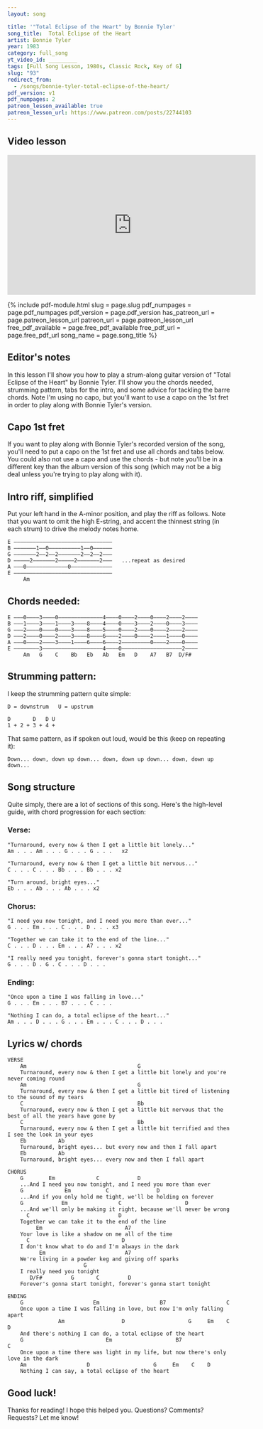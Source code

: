 ```yaml
---
layout: song

title: '"Total Eclipse of the Heart" by Bonnie Tyler'
song_title:  Total Eclipse of the Heart
artist: Bonnie Tyler
year: 1983
category: full_song
yt_video_id: _________
tags: [Full Song Lesson, 1980s, Classic Rock, Key of G]
slug: "93"
redirect_from:
  - /songs/bonnie-tyler-total-eclipse-of-the-heart/
pdf_version: v1
pdf_numpages: 2
patreon_lesson_available: true
patreon_lesson_url: https://www.patreon.com/posts/22744103
---
```


## Video lesson

<iframe width="560" height="315" src="https://www.youtube.com/embed/qWA8I5OOFno?showinfo=0" frameborder="0" allowfullscreen></iframe>



{% include pdf-module.html slug = page.slug pdf_numpages = page.pdf_numpages pdf_version = page.pdf_version has_patreon_url = page.patreon_lesson_url patreon_url = page.patreon_lesson_url free_pdf_available = page.free_pdf_available free_pdf_url = page.free_pdf_url song_name = page.song_title %}

## Editor's notes

In this lesson I'll show you how to play a strum-along guitar version of "Total Eclipse of the Heart" by Bonnie Tyler. I'll show you the chords needed, strumming pattern, tabs for the intro, and some advice for tackling the barre chords. Note I'm using no capo, but you'll want to use a capo on the 1st fret in order to play along with Bonnie Tyler's version.


## Capo 1st fret

If you want to play along with Bonnie Tyler's recorded version of the song, you'll need to put a capo on the 1st fret and use all chords and tabs below. You could also not use a capo and use the chords - but note you'll be in a different key than the album version of this song (which may not be a big deal unless you're trying to play along with it).

## Intro riff, simplified

Put your left hand in the A-minor position, and play the riff as follows. Note that you want to omit the high E-string, and accent the thinnest string (in each strum) to drive the melody notes home.

    E –––––––––––––––––––––––––––––––
    B –––––––1––0––––––––––1––0––––––
    G –––––––2––2––2–––––––2––2––2–––
    D –––––2–––––––2–––––2–––––––2–––   ...repeat as desired
    A –––0–––––––––––––0–––––––––––––
    E –––––––––––––––––––––––––––––––
         Am

## Chords needed:

    E –––0––––3––––0––––––––––––––4––––0––––2––––0––––2––––2––––
    B –––1––––3––––1––––3––––8––––4––––0––––3––––2––––0––––3––––
    G –––2––––0––––0––––3––––8––––5––––0––––2––––0––––2––––2––––
    D –––2––––0––––2––––3––––8––––6––––2––––0––––2––––1––––0––––
    A –––0––––2––––3––––1––––6––––6––––2–––––––––0––––2––––0––––
    E ––––––––3–––––––––––––––––––4––––0–––––––––––––––––––2––––
         Am   G    C    Bb   Eb   Ab   Em   D    A7   B7  D/F#

## Strumming pattern:

I keep the strumming pattern quite simple:

    D = downstrum   U = upstrum

    D       D   D U
    1 + 2 + 3 + 4 +

That same pattern, as if spoken out loud, would be this (keep on repeating it):

    Down... down, down up down... down, down up down... down, down up down...

## Song structure

Quite simply, there are a lot of sections of this song. Here's the high-level guide, with chord progression for each section:

### Verse:

    "Turnaround, every now & then I get a little bit lonely..."
    Am . . . Am . . . G . . . G . . .   x2

    "Turnaround, every now & then I get a little bit nervous..."
    C . . . C . . . Bb . . . Bb . . . x2

    "Turn around, bright eyes..."
    Eb . . . Ab . . . Ab . . . x2

### Chorus:

    "I need you now tonight, and I need you more than ever..."
    G . . . Em . . . C . . . D . . . x3

    "Together we can take it to the end of the line..."
    C . . . D . . . Em . . . A7 . . . x2

    "I really need you tonight, forever's gonna start tonight..."
    G . . . D . G . C . . . D . . .

### Ending:

    "Once upon a time I was falling in love..."
    G . . . Em . . . B7 . . . C . . .

    "Nothing I can do, a total eclipse of the heart..."
    Am . . . D . . . G . . . Em . . . C . . . D . . .

## Lyrics w/ chords

    VERSE
        Am                                   G
        Turnaround, every now & then I get a little bit lonely and you're never coming round
        Am                                   G
        Turnaround, every now & then I get a little bit tired of listening to the sound of my tears
        C                                    Bb
        Turnaround, every now & then I get a little bit nervous that the best of all the years have gone by
        C                                    Bb
        Turnaround, every now & then I get a little bit terrified and then I see the look in your eyes
        Eb          Ab
        Turnaround, bright eyes... but every now and then I fall apart
        Eb          Ab
        Turnaround, bright eyes... every now and then I fall apart

    CHORUS
        G        Em             C            D
        ...And I need you now tonight, and I need you more than ever
        G             Em           C               D
        ...And if you only hold me tight, we'll be holding on forever
        G            Em                C                    D
        ...And we'll only be making it right, because we'll never be wrong
          C                            D
        Together we can take it to the end of the line
             Em                          A7
        Your love is like a shadow on me all of the time
          C                             D
        I don't know what to do and I'm always in the dark
              Em                         A7
        We're living in a powder keg and giving off sparks
                            G
        I really need you tonight
           D/F#         G       C         D
        Forever's gonna start tonight, forever's gonna start tonight

    ENDING
        G                      Em                   B7                   C
        Once upon a time I was falling in love, but now I'm only falling apart
                    Am                  D                    G     Em    C    D
        And there's nothing I can do, a total eclipse of the heart
        G                          Em                    B7                           C
        Once upon a time there was light in my life, but now there's only love in the dark
        Am                   D                    G     Em    C    D
        Nothing I can say, a total eclipse of the heart


## Good luck!

Thanks for reading! I hope this helped you. Questions? Comments? Requests? Let me know!
